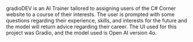 gradioDEV is an AI Trainer tailored to assigning users of the C# Corner website to a course of their interests. 
The user is prompted with some questions regarding their experience, skills, and interests for the future and the model will return advice regarding their career.
The UI used for this project was Gradio, and the model used is Open AI version 4o.
